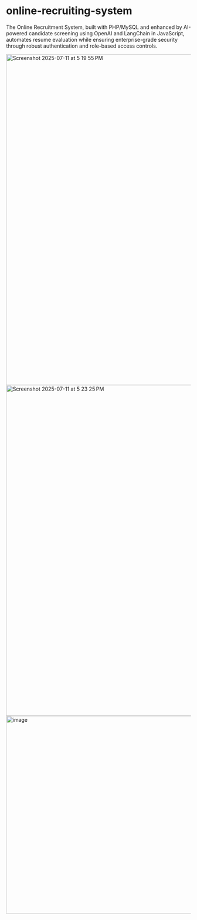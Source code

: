 # online-recruiting-system
The Online Recruitment System, built with PHP/MySQL and enhanced by AI-powered candidate screening using OpenAI and LangChain in JavaScript, automates resume evaluation while ensuring enterprise-grade security through robust authentication and role-based access controls.

 <img width="1440" height="900" alt="Screenshot 2025-07-11 at 5 19 55 PM" src="https://github.com/user-attachments/assets/32fe4cdd-fced-4df6-9737-b0130871fa92" />



<img width="1440" height="900" alt="Screenshot 2025-07-11 at 5 23 25 PM" src="https://github.com/user-attachments/assets/bcf2b373-7486-4347-b242-cb917693ba4b" />
<img width="2328" height="538" alt="image" src="https://github.com/user-attachments/assets/a45381ed-39ae-46dc-a69f-e026e04d48ae" />
